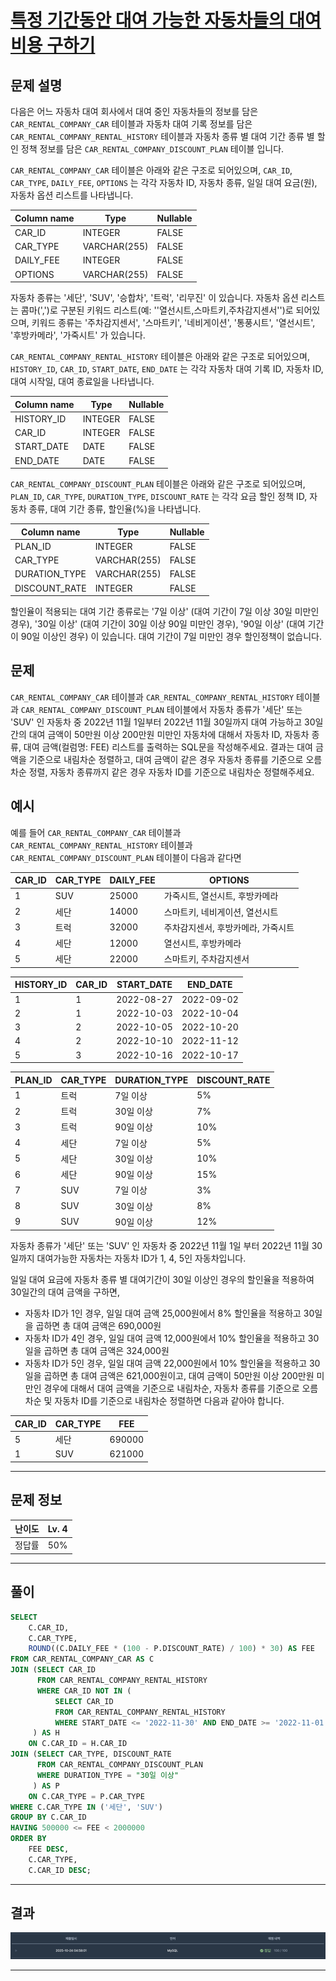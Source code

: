 # [특정 기간동안 대여 가능한 자동차들의 대여비용 구하기](https://school.programmers.co.kr/learn/courses/30/lessons/157339)

## 문제 설명

다음은 어느 자동차 대여 회사에서 대여 중인 자동차들의 정보를 담은 `CAR_RENTAL_COMPANY_CAR` 테이블과 자동차 대여 기록 정보를 담은 `CAR_RENTAL_COMPANY_RENTAL_HISTORY` 테이블과 자동차 종류 별 대여 기간 종류 별 할인 정책 정보를 담은 `CAR_RENTAL_COMPANY_DISCOUNT_PLAN` 테이블 입니다.

`CAR_RENTAL_COMPANY_CAR` 테이블은 아래와 같은 구조로 되어있으며, `CAR_ID`, `CAR_TYPE`, `DAILY_FEE`, `OPTIONS` 는 각각 자동차 ID, 자동차 종류, 일일 대여 요금(원), 자동차 옵션 리스트를 나타냅니다.

| Column name | Type         | Nullable |
| ----------- | ------------ | -------- |
| CAR_ID      | INTEGER      | FALSE    |
| CAR_TYPE    | VARCHAR(255) | FALSE    |
| DAILY_FEE   | INTEGER      | FALSE    |
| OPTIONS     | VARCHAR(255) | FALSE    |

자동차 종류는 '세단', 'SUV', '승합차', '트럭', '리무진' 이 있습니다. 자동차 옵션 리스트는 콤마(',')로 구분된 키워드 리스트(예: ''열선시트,스마트키,주차감지센서'')로 되어있으며, 키워드 종류는 '주차감지센서', '스마트키', '네비게이션', '통풍시트', '열선시트', '후방카메라', '가죽시트' 가 있습니다.

`CAR_RENTAL_COMPANY_RENTAL_HISTORY` 테이블은 아래와 같은 구조로 되어있으며, `HISTORY_ID`, `CAR_ID`, `START_DATE`, `END_DATE` 는 각각 자동차 대여 기록 ID, 자동차 ID, 대여 시작일, 대여 종료일을 나타냅니다.

| Column name | Type    | Nullable |
| ----------- | ------- | -------- |
| HISTORY_ID  | INTEGER | FALSE    |
| CAR_ID      | INTEGER | FALSE    |
| START_DATE  | DATE    | FALSE    |
| END_DATE    | DATE    | FALSE    |

`CAR_RENTAL_COMPANY_DISCOUNT_PLAN` 테이블은 아래와 같은 구조로 되어있으며, `PLAN_ID`, `CAR_TYPE`, `DURATION_TYPE`, `DISCOUNT_RATE` 는 각각 요금 할인 정책 ID, 자동차 종류, 대여 기간 종류, 할인율(%)을 나타냅니다.

| Column name   | Type         | Nullable |
| ------------- | ------------ | -------- |
| PLAN_ID       | INTEGER      | FALSE    |
| CAR_TYPE      | VARCHAR(255) | FALSE    |
| DURATION_TYPE | VARCHAR(255) | FALSE    |
| DISCOUNT_RATE | INTEGER      | FALSE    |

할인율이 적용되는 대여 기간 종류로는 '7일 이상' (대여 기간이 7일 이상 30일 미만인 경우), '30일 이상' (대여 기간이 30일 이상 90일 미만인 경우), '90일 이상' (대여 기간이 90일 이상인 경우) 이 있습니다. 대여 기간이 7일 미만인 경우 할인정책이 없습니다.

## 문제

`CAR_RENTAL_COMPANY_CAR` 테이블과 `CAR_RENTAL_COMPANY_RENTAL_HISTORY` 테이블과 `CAR_RENTAL_COMPANY_DISCOUNT_PLAN` 테이블에서 자동차 종류가 '세단' 또는 'SUV' 인 자동차 중 2022년 11월 1일부터 2022년 11월 30일까지 대여 가능하고 30일간의 대여 금액이 50만원 이상 200만원 미만인 자동차에 대해서 자동차 ID, 자동차 종류, 대여 금액(컬럼명: FEE) 리스트를 출력하는 SQL문을 작성해주세요. 결과는 대여 금액을 기준으로 내림차순 정렬하고, 대여 금액이 같은 경우 자동차 종류를 기준으로 오름차순 정렬, 자동차 종류까지 같은 경우 자동차 ID를 기준으로 내림차순 정렬해주세요.

## 예시

예를 들어 `CAR_RENTAL_COMPANY_CAR` 테이블과 `CAR_RENTAL_COMPANY_RENTAL_HISTORY` 테이블과 `CAR_RENTAL_COMPANY_DISCOUNT_PLAN` 테이블이 다음과 같다면

| CAR_ID | CAR_TYPE | DAILY_FEE | OPTIONS                            |
| ------ | -------- | --------- | ---------------------------------- |
| 1      | SUV      | 25000     | 가죽시트, 열선시트, 후방카메라     |
| 2      | 세단     | 14000     | 스마트키, 네비게이션, 열선시트     |
| 3      | 트럭     | 32000     | 주차감지센서, 후방카메라, 가죽시트 |
| 4      | 세단     | 12000     | 열선시트, 후방카메라               |
| 5      | 세단     | 22000     | 스마트키, 주차감지센서             |

| HISTORY_ID | CAR_ID | START_DATE | END_DATE   |
| ---------- | ------ | ---------- | ---------- |
| 1          | 1      | 2022-08-27 | 2022-09-02 |
| 2          | 1      | 2022-10-03 | 2022-10-04 |
| 3          | 2      | 2022-10-05 | 2022-10-20 |
| 4          | 2      | 2022-10-10 | 2022-11-12 |
| 5          | 3      | 2022-10-16 | 2022-10-17 |

| PLAN_ID | CAR_TYPE | DURATION_TYPE | DISCOUNT_RATE |
| ------- | -------- | ------------- | ------------- |
| 1       | 트럭     | 7일 이상      | 5%            |
| 2       | 트럭     | 30일 이상     | 7%            |
| 3       | 트럭     | 90일 이상     | 10%           |
| 4       | 세단     | 7일 이상      | 5%            |
| 5       | 세단     | 30일 이상     | 10%           |
| 6       | 세단     | 90일 이상     | 15%           |
| 7       | SUV      | 7일 이상      | 3%            |
| 8       | SUV      | 30일 이상     | 8%            |
| 9       | SUV      | 90일 이상     | 12%           |

자동차 종류가 '세단' 또는 'SUV' 인 자동차 중 2022년 11월 1일 부터 2022년 11월 30일까지 대여가능한 자동차는 자동차 ID가 1, 4, 5인 자동차입니다.

일일 대여 요금에 자동차 종류 별 대여기간이 30일 이상인 경우의 할인율을 적용하여 30일간의 대여 금액을 구하면,

- 자동차 ID가 1인 경우, 일일 대여 금액 25,000원에서 8% 할인율을 적용하고 30일을 곱하면 총 대여 금액은 690,000원
- 자동차 ID가 4인 경우, 일일 대여 금액 12,000원에서 10% 할인율을 적용하고 30일을 곱하면 총 대여 금액은 324,000원
- 자동차 ID가 5인 경우, 일일 대여 금액 22,000원에서 10% 할인율을 적용하고 30일을 곱하면 총 대여 금액은 621,000원이고, 대여 금액이 50만원 이상 200만원 미만인 경우에 대해서 대여 금액을 기준으로 내림차순, 자동차 종류를 기준으로 오름차순 및 자동차 ID를 기준으로 내림차순 정렬하면 다음과 같아야 합니다.

| CAR_ID | CAR_TYPE | FEE    |
| ------ | -------- | ------ |
| 5      | 세단     | 690000 |
| 1      | SUV      | 621000 |

---

## 문제 정보

| 난이도 | Lv. 4 |
| ------ | ----- |
| 정답률 | 50%   |

---

## 풀이

```SQL
SELECT
    C.CAR_ID,
    C.CAR_TYPE,
    ROUND((C.DAILY_FEE * (100 - P.DISCOUNT_RATE) / 100) * 30) AS FEE
FROM CAR_RENTAL_COMPANY_CAR AS C
JOIN (SELECT CAR_ID
      FROM CAR_RENTAL_COMPANY_RENTAL_HISTORY
      WHERE CAR_ID NOT IN (
          SELECT CAR_ID
          FROM CAR_RENTAL_COMPANY_RENTAL_HISTORY
          WHERE START_DATE <= '2022-11-30' AND END_DATE >= '2022-11-01')
     ) AS H
    ON C.CAR_ID = H.CAR_ID
JOIN (SELECT CAR_TYPE, DISCOUNT_RATE
      FROM CAR_RENTAL_COMPANY_DISCOUNT_PLAN
      WHERE DURATION_TYPE = "30일 이상"
     ) AS P
    ON C.CAR_TYPE = P.CAR_TYPE
WHERE C.CAR_TYPE IN ('세단', 'SUV')
GROUP BY C.CAR_ID
HAVING 500000 <= FEE < 2000000
ORDER BY
    FEE DESC,
    C.CAR_TYPE,
    C.CAR_ID DESC;
```

---

## 결과

![결과](./assets/스크린샷%202025-10-24%2005.00.45.png)

---
